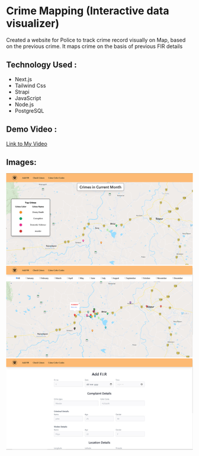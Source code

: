 # Crime Mapping (Interactive data visualizer)

Created a website for Police to track crime record visually on Map, based on the previous crime. It maps crime on the basis of previous FIR details


## Technology Used :
* Next.js 
* Tailwind Css 
* Strapi 
* JavaScript 
* Node.js 
* PostgreSQL

## Demo Video :
[Link to My Video](./frontend/public/crime%20mapper.mp4)


## Images:
![Index](./frontend/public/home.jpg)
![Index](./frontend/public/newmap.jpg)
![Index](./frontend/public/newform.jpg)


